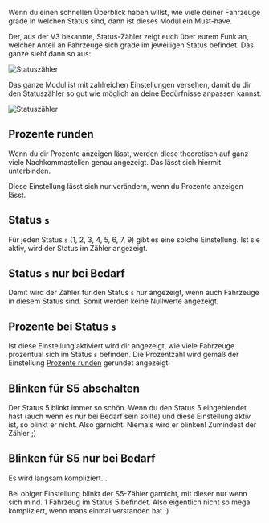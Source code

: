 Wenn du einen schnellen Überblick haben willst, wie viele deiner Fahrzeuge grade in welchen Status sind, dann ist dieses Modul ein Must-have.

Der, aus der V3 bekannte, Status-Zähler zeigt euch über eurem Funk an, welcher Anteil an Fahrzeuge sich grade im jeweiligen Status befindet. Das ganze sieht dann so aus:

![Statuszähler](statuscounter.png)

Das ganze Modul ist mit zahlreichen Einstellungen versehen, damit du dir den Statuszähler so gut wie möglich an deine Bedürfnisse anpassen kannst:

![Statuszähler](settings.png)

## Prozente runden

Wenn du dir Prozente anzeigen lässt, werden diese theoretisch auf ganz viele Nachkommastellen genau angezeigt. Das lässt sich hiermit unterbinden.

Diese Einstellung lässt sich nur verändern, wenn du Prozente anzeigen lässt.

## Status `s`

Für jeden Status `s` (1, 2, 3, 4, 5, 6, 7, 9) gibt es eine solche Einstellung. Ist sie aktiv, wird der Status im Zähler angezeigt.

## Status `s` nur bei Bedarf

Damit wird der Zähler für den Status `s` nur angezeigt, wenn auch Fahrzeuge in diesem Status sind. Somit werden keine Nullwerte angezeigt.

## Prozente bei Status `s`

Ist diese Einstellung aktiviert wird dir angezeigt, wie viele Fahrzeuge prozentual sich im Status `s` befinden. Die Prozentzahl wird gemäß der Einstellung [Prozente runden](#prozente-runden) gerundet angezeigt.

## Blinken für S5 abschalten

Der Status 5 blinkt immer so schön. Wenn du den Status 5 eingeblendet hast (auch wenn es nur bei Bedarf sein sollte) und diese Einstellung aktiv ist, so blinkt er nicht. Also garnicht. Niemals wird er blinken! Zumindest der Zähler ;)

## Blinken für S5 nur bei Bedarf

Es wird langsam kompliziert…

Bei obiger Einstellung blinkt der S5-Zähler garnicht, mit dieser nur wenn sich mind. 1 Fahrzeug im Status 5 befindet. Also eigentlich nicht so mega kompliziert, wenn mans einmal verstanden hat :)